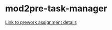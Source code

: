# mod2pre-task-manager

[Link to prework assignment details](https://github.com/s-espinosa/task_manager_redux)